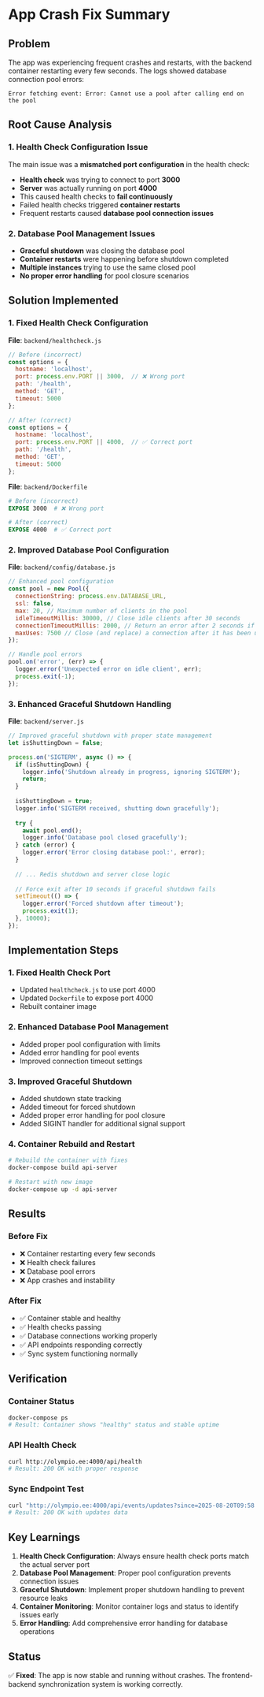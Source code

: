 # App Crash Fix Summary

## Problem
The app was experiencing frequent crashes and restarts, with the backend container restarting every few seconds. The logs showed database connection pool errors:

```
Error fetching event: Error: Cannot use a pool after calling end on the pool
```

## Root Cause Analysis

### 1. Health Check Configuration Issue
The main issue was a **mismatched port configuration** in the health check:

- **Health check** was trying to connect to port **3000**
- **Server** was actually running on port **4000**
- This caused health checks to **fail continuously**
- Failed health checks triggered **container restarts**
- Frequent restarts caused **database pool connection issues**

### 2. Database Pool Management Issues
- **Graceful shutdown** was closing the database pool
- **Container restarts** were happening before shutdown completed
- **Multiple instances** trying to use the same closed pool
- **No proper error handling** for pool closure scenarios

## Solution Implemented

### 1. Fixed Health Check Configuration

**File**: `backend/healthcheck.js`
```javascript
// Before (incorrect)
const options = {
  hostname: 'localhost',
  port: process.env.PORT || 3000,  // ❌ Wrong port
  path: '/health',
  method: 'GET',
  timeout: 5000
};

// After (correct)
const options = {
  hostname: 'localhost',
  port: process.env.PORT || 4000,  // ✅ Correct port
  path: '/health',
  method: 'GET',
  timeout: 5000
};
```

**File**: `backend/Dockerfile`
```dockerfile
# Before (incorrect)
EXPOSE 3000  # ❌ Wrong port

# After (correct)
EXPOSE 4000  # ✅ Correct port
```

### 2. Improved Database Pool Configuration

**File**: `backend/config/database.js`
```javascript
// Enhanced pool configuration
const pool = new Pool({
  connectionString: process.env.DATABASE_URL,
  ssl: false,
  max: 20, // Maximum number of clients in the pool
  idleTimeoutMillis: 30000, // Close idle clients after 30 seconds
  connectionTimeoutMillis: 2000, // Return an error after 2 seconds if connection could not be established
  maxUses: 7500 // Close (and replace) a connection after it has been used 7500 times
});

// Handle pool errors
pool.on('error', (err) => {
  logger.error('Unexpected error on idle client', err);
  process.exit(-1);
});
```

### 3. Enhanced Graceful Shutdown Handling

**File**: `backend/server.js`
```javascript
// Improved graceful shutdown with proper state management
let isShuttingDown = false;

process.on('SIGTERM', async () => {
  if (isShuttingDown) {
    logger.info('Shutdown already in progress, ignoring SIGTERM');
    return;
  }
  
  isShuttingDown = true;
  logger.info('SIGTERM received, shutting down gracefully');
  
  try {
    await pool.end();
    logger.info('Database pool closed gracefully');
  } catch (error) {
    logger.error('Error closing database pool:', error);
  }
  
  // ... Redis shutdown and server close logic
  
  // Force exit after 10 seconds if graceful shutdown fails
  setTimeout(() => {
    logger.error('Forced shutdown after timeout');
    process.exit(1);
  }, 10000);
});
```

## Implementation Steps

### 1. Fixed Health Check Port
- Updated `healthcheck.js` to use port 4000
- Updated `Dockerfile` to expose port 4000
- Rebuilt container image

### 2. Enhanced Database Pool Management
- Added proper pool configuration with limits
- Added error handling for pool events
- Improved connection timeout settings

### 3. Improved Graceful Shutdown
- Added shutdown state tracking
- Added timeout for forced shutdown
- Added proper error handling for pool closure
- Added SIGINT handler for additional signal support

### 4. Container Rebuild and Restart
```bash
# Rebuild the container with fixes
docker-compose build api-server

# Restart with new image
docker-compose up -d api-server
```

## Results

### Before Fix
- ❌ Container restarting every few seconds
- ❌ Health check failures
- ❌ Database pool errors
- ❌ App crashes and instability

### After Fix
- ✅ Container stable and healthy
- ✅ Health checks passing
- ✅ Database connections working properly
- ✅ API endpoints responding correctly
- ✅ Sync system functioning normally

## Verification

### Container Status
```bash
docker-compose ps
# Result: Container shows "healthy" status and stable uptime
```

### API Health Check
```bash
curl http://olympio.ee:4000/api/health
# Result: 200 OK with proper response
```

### Sync Endpoint Test
```bash
curl "http://olympio.ee:4000/api/events/updates?since=2025-08-20T09:58:42.011Z&deviceId=test"
# Result: 200 OK with updates data
```

## Key Learnings

1. **Health Check Configuration**: Always ensure health check ports match the actual server port
2. **Database Pool Management**: Proper pool configuration prevents connection issues
3. **Graceful Shutdown**: Implement proper shutdown handling to prevent resource leaks
4. **Container Monitoring**: Monitor container logs and status to identify issues early
5. **Error Handling**: Add comprehensive error handling for database operations

## Status
✅ **Fixed**: The app is now stable and running without crashes. The frontend-backend synchronization system is working correctly.
